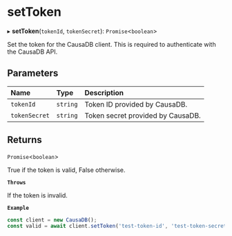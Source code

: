 # setToken


▸ **setToken**(`tokenId`, `tokenSecret`): `Promise`\<`boolean`\>

Set the token for the CausaDB client. This is required to authenticate with the CausaDB API.

## Parameters

| Name | Type | Description |
| :------ | :------ | :------ |
| `tokenId` | `string` | Token ID provided by CausaDB. |
| `tokenSecret` | `string` | Token secret provided by CausaDB. |

## Returns

`Promise`\<`boolean`\>

True if the token is valid, False otherwise.

**`Throws`**

If the token is invalid.

**`Example`**

```typescript
const client = new CausaDB();
const valid = await client.setToken('test-token-id', 'test-token-secret');
```
